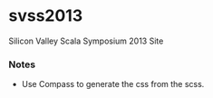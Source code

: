svss2013
========

Silicon Valley Scala Symposium 2013 Site

### Notes

* Use Compass to generate the css from the scss.


